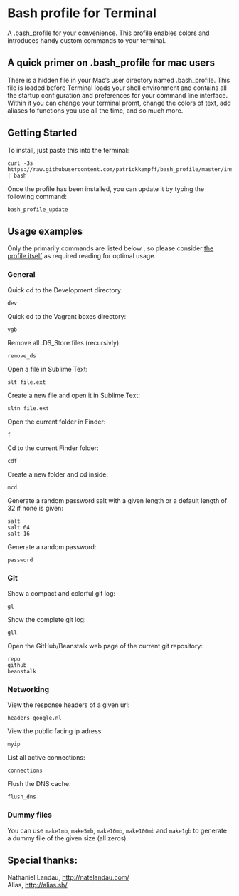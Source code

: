 # Bash profile for Terminal

A .bash_profile for your convenience. This profile enables colors and introduces handy custom commands to your terminal.

## A quick primer on .bash_profile for mac users

There is a hidden file in your Mac’s user directory named .bash_profile. This file is loaded before Terminal loads your shell environment and contains all the startup configuration and preferences for your command line interface. Within it you can change your terminal promt, change the colors of text, add aliases to functions you use all the time, and so much more.


## Getting Started

To install, just paste this into the terminal:

	curl -3s https://raw.githubusercontent.com/patrickkempff/bash_profile/master/install.sh | bash

Once the profile has been installed, you can update it by typing the following command:

	bash_profile_update

## Usage examples

Only the primarily commands are listed below , so please consider [the profile itself](bash_profile) as required reading for optimal usage.

### General

Quick cd to the Development directory:  

	dev

Quick cd to the Vagrant boxes directory:  

	vgb

Remove all .DS_Store files (recursivly):  

	remove_ds

Open a file in Sublime Text:  

	slt file.ext

Create a new file and open it in Sublime Text:  

	sltn file.ext

Open the current folder in Finder:  

	f

Cd to the current Finder folder:  
	
	cdf

Create a new folder and cd inside:  
	
	mcd

Generate a random password salt with a given length or a default length of 32 if none is given: 

	salt
	salt 64
	salt 16

Generate a random password:

	password

### Git

Show a compact and colorful git log:

	gl

Show the complete git log:

	gll


Open the GitHub/Beanstalk web page of the current git repository:  
	
	repo
	github
	beanstalk


### Networking

View the response headers of a given url:  

	headers google.nl


View the public facing ip adress:  

	myip

List all active connections:  

	connections

Flush the DNS cache: 

	flush_dns

### Dummy files

You can use `make1mb`, `make5mb`, `make10mb`, `make100mb` and `make1gb` to generate a dummy file of the given size (all zeros).



## Special thanks:

Nathaniel Landau, http://natelandau.com/  
Alias, http://alias.sh/

